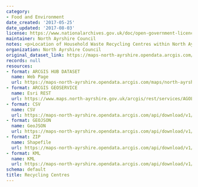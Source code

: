 ```yaml
---
category:
- Food and Environment
date_created: '2017-05-25'
date_updated: '2017-08-03'
license: https://www.nationalarchives.gov.uk/doc/open-government-licence/version/3/
maintainer: North Ayrshire Council
notes: <p>Location of Household Waste Recycling Centres within North Ayrshire</p>
organization: North Ayrshire Council
original_dataset_link: https://maps-north-ayrshire.opendata.arcgis.com/maps/north-ayrshire::recycling-centres
records: null
resources:
- format: ARCGIS HUB DATASET
  name: Web Page
  url: https://maps-north-ayrshire.opendata.arcgis.com/maps/north-ayrshire::recycling-centres
- format: ARCGIS GEOSERVICE
  name: Esri REST
  url: https://www.maps.north-ayrshire.gov.uk/arcgis/rest/services/AGOL/Open_Data_Portal2/MapServer/3
- format: CSV
  name: CSV
  url: https://maps-north-ayrshire.opendata.arcgis.com/api/download/v1/items/cf2a62be1d31495d98b95c4e6ead2fdd/csv?layers=3
- format: GEOJSON
  name: GeoJSON
  url: https://maps-north-ayrshire.opendata.arcgis.com/api/download/v1/items/cf2a62be1d31495d98b95c4e6ead2fdd/geojson?layers=3
- format: ZIP
  name: Shapefile
  url: https://maps-north-ayrshire.opendata.arcgis.com/api/download/v1/items/cf2a62be1d31495d98b95c4e6ead2fdd/shapefile?layers=3
- format: KML
  name: KML
  url: https://maps-north-ayrshire.opendata.arcgis.com/api/download/v1/items/cf2a62be1d31495d98b95c4e6ead2fdd/kml?layers=3
schema: default
title: Recycling Centres
---
```

